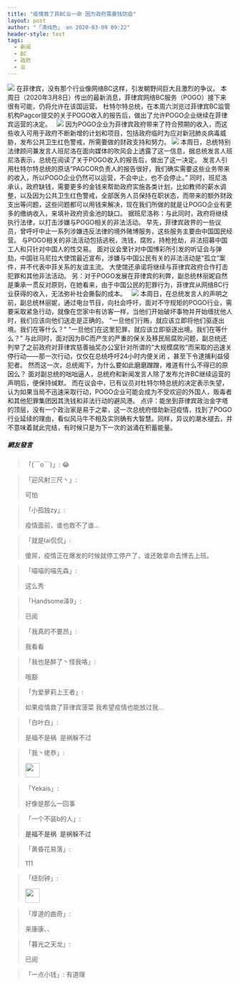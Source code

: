 ```yaml
---
title: "疫情救了菲BC业一命 因为政府需要钱防疫"
layout: post
author: "「清纯色」 on 2020-03-09 09:22"
header-style: text
tags:
  - 新闻
  - BC
  - 政府
  - 业
---
```


<img src="http://images.feileyuan.com/images/ueditor/2020030909200000522775.png">
在菲律宾，没有那个行业像网络BC这样，引发朝野间巨大且激烈的争议。
本周日（2020年3月8日）传出的最新消息，菲律宾网络BC服务（POGO）接下来很有可能，仍将允许在该国运营。
杜特尔特总统，在本周六浏览过菲律宾BC监管机构Pagcor提交的关于POGO收入的报告后，做出了允许POGO企业继续在菲律宾运营的决定。
&nbsp;
<img src="http://images.feileyuan.com/images/ueditor/2020030909210000092336.png">
因为POGO企业为菲律宾政府带来了符合预期的收入，而这些收入可用于政府不断新增的计划和项目，包括政府临时为应对新冠肺炎病毒威胁，发布公共卫生红色警戒，所需要做的财政支持和努力。
<img src="http://images.feileyuan.com/images/ueditor/2020030909210000212296.png">
本周日，总统特别法律顾问兼发言人班尼洛在面向媒体的吹风会上透露了这一信息，据总统发言人班尼洛表示，总统在阅读了关于POGO收入的报告后，做出了这一决定。
发言人引用杜特尔特总统的原话“PAGCOR负责人的报告很好，我们确实需要这些业务带来的收入，所以POGO企业仍然可以运营，不会中止，也不会停止。”
同时，班尼洛承认，政府缺钱，需要更多的金钱来帮助政府实施各类计划，比如教师的薪水调整，以及因为公共卫生红色警戒，全部医务人员保持在职状态，而带来的额外财政支出等问题，这些问题都可以用钱来解决，现在我们所做的就是让POGO企业有更多的缴纳收入，来填补政府资金池的缺口。
据班尼洛称：与此同时，政府将继续执行法律，以打击涉嫌与POGO相关的非法活动。
早先，菲律宾政界的一些议员，曾呼吁中止一系列涉嫌违反法律的境外赌博服务，这些服务主要由中国国民经营。
与POGO相关的非法活动包括逃税，洗钱，腐败，持枪抢劫，非法招募中国工人和只针对中国人的性交易。
面对议会里针对中国博彩所引发的听证会与弹劾，中国驻马尼拉大使馆最近宣布，涉嫌与中国公民有关的非法活动是“孤立”案件，并不代表中菲关系的友谊主流。
大使馆还承诺将继续与菲律宾政府合作打击犯罪和其他非法活动。
另：对于POGO发展在菲律宾的利弊，副总统林丽妮自然是秉承一贯反对原则，在她看来，由于中国公民的犯罪行为，菲律宾从网络BC行业获得的收入，无法弥补社会撕裂的成本。
&nbsp;
<img src="http://images.feileyuan.com/images/ueditor/2020030909210000421194.png">
本周日，在总统发言人的声明之前，副总统林丽妮，通过电台节目，向社会呼吁，面对不守规矩的POGO行业，需要采取紧急行动，就像在您家中有访客一样，当他们开始破坏事物并开始缠扰他人时，我们应该向他们送走是正确的。
”一旦他们行贿，就应该立即将他们驱逐出境。我们在等什么？"
"一旦他们在这里犯罪，就应该立即驱逐出境。我们在等什么？”
与此同时，面对因为BC而产生的严重的保关及移民局腐败问题，副总统还列举了之前政府对菲律宾慈善抽奖办公室针对所谓的“大规模腐败”而采取的迅速关停行动——那一次行动，仅仅在总统呼吁24小时内便关闭 ，甚至下令逮捕利益侵犯者。
然而这一次，总统阁下，为什么要如此磨磨蹭蹭，难道有什么不得已的原因么？
面对副总统的咄咄逼人，总统府和新闻发言人除了发布允许BC继续运营的声明后，便保持缄默。
而在议会中，已有议员对杜特尔特总统的决定表示失望，认为如果当局不迅速采取行动，POGO企业可能会成为不受欢迎的外国人，贩毒者和其他犯罪集团因其洗钱和非法行动的避风港。
点评：能坐到菲律宾政治金字塔的顶层，没有一个政治家是易于之辈，这一次总统府借助新冠疫情，找到了POGO行业延续的理由，看似风马牛不相及实则确有大智慧。同样，异议的潮水褪去，并不意味着就此完结，有时候只是为下一次的汹涌在积蓄能量。
<input type="hidden" value="菲乐园提供">

##### 網友發言 
> 「(￣o￣)」:
> 😂

> 「迎风射三尺丶」:
> <p>可怕</p>

> 「小孤独zy」:
> <p>疫情面前，谁也救不了谁...</p>

> 「就是lai侃侃」:
> <p>傻屌，疫情正在爆发的时候就停工停产了，谁还敢拿命去博去上班。</p>

> 「喵喵的喵先森」:
> <p>这么秀</p>

> 「Handsome泽9」:
> <p>已阅</p>

> 「我真的不要昂」:
> <p>我看看</p>

> 「我也是醉了丶怪我咯」:
> <p>哦豁</p>

> 「为爱萝莉上王者」:
> <p>如果疫情救了菲律宾菠菜 我希望疫情也能放过我...</p>

> 「白叶白」:
> <p>是福不是祸&nbsp; 是祸躲不过</p>

> 「我丶佬恭」:
> <p><img src="http://images.feileyuan.com/images/ueditor/dialogs/emotion/images/default/df_031.gif" width="32" height="32"></p>

> 「Yekais」:
> <p>好像是那么一回事</p>

> 「一个不装b的人」:
> <p><span style="color: rgb(51, 51, 51); font-family: &quot;Helvetica Neue&quot;, Helvetica, &quot;PingFang SC&quot;, 微软雅黑, Tahoma, Arial, sans-serif; font-size: 14px; background-color: rgb(255, 255, 255);">是福不是祸&nbsp; 是祸躲不过</span></p>

> 「黄昏花易落」:
> <p>111</p>

> 「纽刻钟」:
> <p><img src="http://images.feileyuan.com/images/ueditor/dialogs/emotion/images/default/df_020.gif" width="32" height="32"></p>

> 「厚道的曲奇」:
> <p>来康康、、</p>

> 「暮光之天龙」:
> <p>已阅</p>

> 「一点小钱」:
> 有道理


